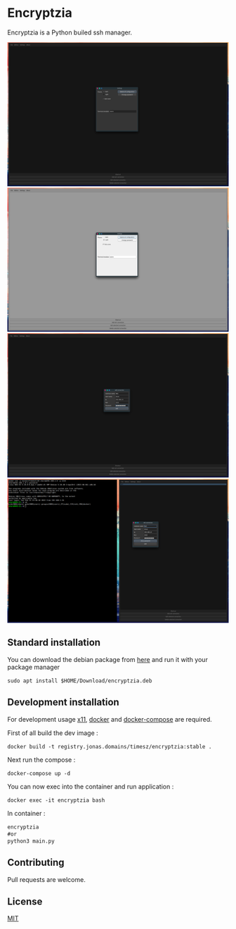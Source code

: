 # Encryptzia

Encryptzia is a Python builed ssh manager.

![dark theme preview](.images/encryptzia01.png)
![light theme preview](.images/encryptzia02.png)
![add preview](.images/encryptzia03.png)
![edit and open preview](.images/encryptzia04.png)

## Standard installation

You can download the debian package from [here](https://github.com/Crash-Zeus/encryptzia/releases) and run it with your package manager

```shell
sudo apt install $HOME/Download/encryptzia.deb
```

## Development installation

For development usage [x11](https://wikipedia.org/wiki/X_Window_System), [docker](https://docs.docker.com/get-docker/) and [docker-compose](https://docs.docker.com/compose/gettingstarted/) are required.

First of all build the dev image :
```shell
docker build -t registry.jonas.domains/timesz/encryptzia:stable .
```

Next run the compose :
```shell
docker-compose up -d
```

You can now exec into the container and run application :
```shell
docker exec -it encryptzia bash
```

In container :
```shell
encryptzia
#or
python3 main.py 
```

## Contributing
Pull requests are welcome.
## License
[MIT](./LICENSE)

